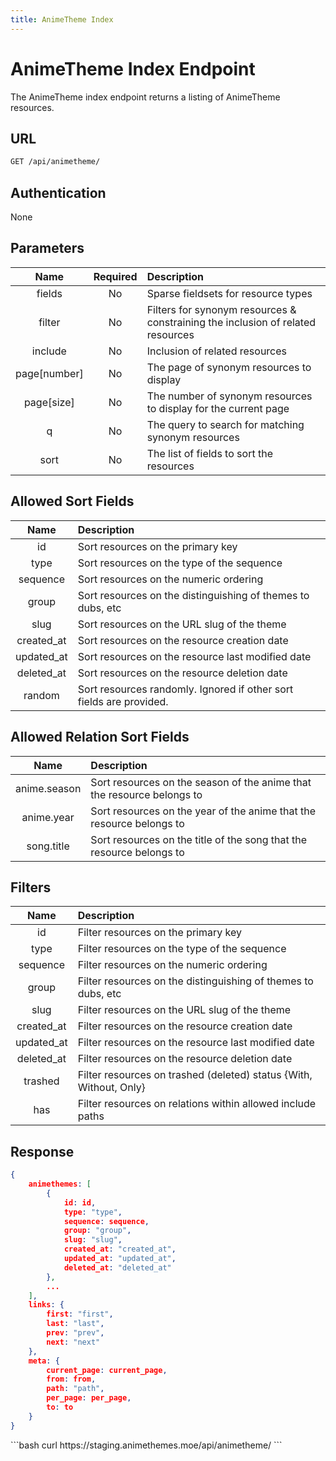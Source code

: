 ```yaml
---
title: AnimeTheme Index
---
```


<Block>

# AnimeTheme Index Endpoint

The AnimeTheme index endpoint returns a listing of AnimeTheme resources.

## URL

```sh
GET /api/animetheme/
```

## Authentication

None

## Parameters

| Name         | Required | Description                                                                     |
| :----------: | :------: | :------------------------------------------------------------------------------ |
| fields       | No       | Sparse fieldsets for resource types                                             |
| filter       | No       | Filters for synonym resources & constraining the inclusion of related resources |
| include      | No       | Inclusion of related resources                                                  |
| page[number] | No       | The page of synonym resources to display                                        |
| page[size]   | No       | The number of synonym resources to display for the current page                 |
| q            | No       | The query to search for matching synonym resources                              |
| sort         | No       | The list of fields to sort the resources                                        |

## Allowed Sort Fields

|    Name    | Description                                                         |
| :--------: | :------------------------------------------------------------------ |
| id         | Sort resources on the primary key                                   |
| type       | Sort resources on the type of the sequence                          |
| sequence   | Sort resources on the numeric ordering                              |
| group      | Sort resources on the distinguishing of themes to dubs, etc         |
| slug       | Sort resources on the URL slug of the theme                         |
| created_at | Sort resources on the resource creation date                        |
| updated_at | Sort resources on the resource last modified date                   |
| deleted_at | Sort resources on the resource deletion date                        |
| random     | Sort resources randomly. Ignored if other sort fields are provided. |

## Allowed Relation Sort Fields

|     Name     | Description                                                            |
| :----------: | :--------------------------------------------------------------------- |
| anime.season | Sort resources on the season of the anime that the resource belongs to | 
| anime.year   | Sort resources on the year of the anime that the resource belongs to   |
| song.title   | Sort resources on the title of the song that the resource belongs to   |

## Filters

|    Name    | Description                                                        |
| :--------: | :----------------------------------------------------------------- |
| id         | Filter resources on the primary key                                |
| type       | Filter resources on the type of the sequence                       |
| sequence   | Filter resources on the numeric ordering                           |
| group      | Filter resources on the distinguishing of themes to dubs, etc      |
| slug       | Filter resources on the URL slug of the theme                      |
| created_at | Filter resources on the resource creation date                     |
| updated_at | Filter resources on the resource last modified date                |
| deleted_at | Filter resources on the resource deletion date                     |
| trashed    | Filter resources on trashed (deleted) status {With, Without, Only} |
| has        | Filter resources on relations within allowed include paths         |

## Response

```json
{
    animethemes: [
        {
            id: id,
            type: "type",
            sequence: sequence,
            group: "group",
            slug: "slug",
            created_at: "created_at",
            updated_at: "updated_at",
            deleted_at: "deleted_at"
        },
        ...
    ],
    links: {
        first: "first",
        last: "last",
        prev: "prev",
        next: "next"
    },
    meta: {
        current_page: current_page,
        from: from,
        path: "path",
        per_page: per_page,
        to: to
    }
}
```

<Example>

<CURL>
```bash
curl https://staging.animethemes.moe/api/animetheme/
```
</CURL>

</Example>

</Block>